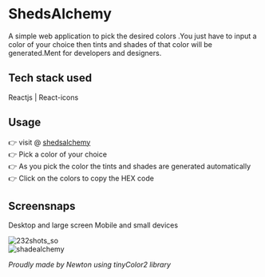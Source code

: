 # ShedsAlchemy 
A simple web application to pick the desired colors .You just have to input a color of your choice then tints and shades of that color will be generated.Ment for developers and designers.

## Tech stack used
Reactjs | React-icons

## Usage
👉 visit @ [shedsalchemy](https://shedsalchemy.vercel.app/)  
👉 Pick a color of your choice   
👉 As you pick the color the tints and shades are generated automatically  
👉 Click on the colors to copy the HEX code  

## Screensnaps
Desktop and large screen Mobile and small devices

  
![232shots_so](https://github.com/Newton-Nganga/tints-and-shades/assets/93589514/18318cc6-6397-4a33-9474-db6360812b3b)  
![shadealchemy](https://github.com/Newton-Nganga/tints-and-shades/assets/93589514/db5ed21b-161b-4700-8328-3cd6df2cff3a)  



<i>Proudly made by Newton using tinyColor2 library</i>
